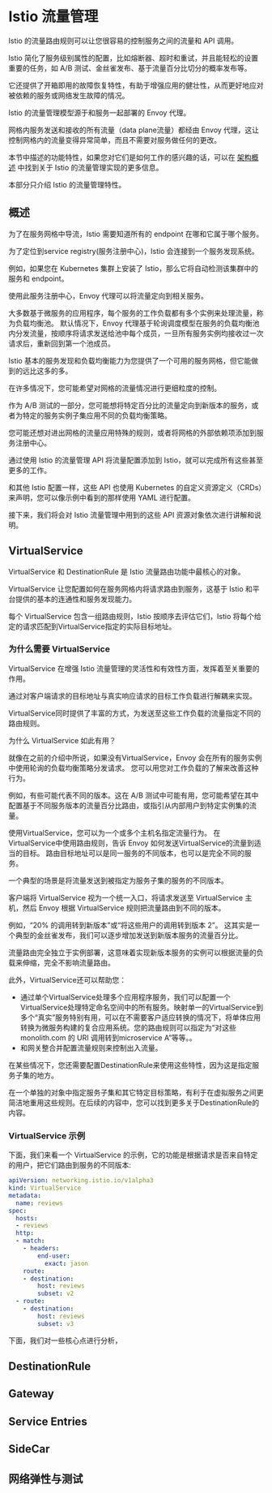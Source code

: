 # Istio 流量管理

Istio 的流量路由规则可以让您很容易的控制服务之间的流量和 API 调用。

Istio 简化了服务级别属性的配置，比如熔断器、超时和重试，并且能轻松的设置重要的任务，如 A/B 测试、金丝雀发布、基于流量百分比切分的概率发布等。

它还提供了开箱即用的故障恢复特性，有助于增强应用的健壮性，从而更好地应对被依赖的服务或网络发生故障的情况。

Istio 的流量管理模型源于和服务一起部署的 Envoy 代理。

网格内服务发送和接收的所有流量（data plane流量）都经由 Envoy 代理，这让控制网格内的流量变得异常简单，而且不需要对服务做任何的更改。

本节中描述的功能特性，如果您对它们是如何工作的感兴趣的话，可以在 [架构概述](../chap05/architecture.md) 中找到关于 Istio 的流量管理实现的更多信息。

本部分只介绍 Istio 的流量管理特性。

## 概述

为了在服务网格中导流，Istio 需要知道所有的 endpoint 在哪和它属于哪个服务。

为了定位到service registry(服务注册中心)，Istio 会连接到一个服务发现系统。

例如，如果您在 Kubernetes 集群上安装了 Istio，那么它将自动检测该集群中的服务和 endpoint。

使用此服务注册中心，Envoy 代理可以将流量定向到相关服务。

大多数基于微服务的应用程序，每个服务的工作负载都有多个实例来处理流量，称为负载均衡池。
默认情况下，Envoy 代理基于轮询调度模型在服务的负载均衡池内分发流量，按顺序将请求发送给池中每个成员，一旦所有服务实例均接收过一次请求后，重新回到第一个池成员。

Istio 基本的服务发现和负载均衡能力为您提供了一个可用的服务网格，但它能做到的远比这多的多。

在许多情况下，您可能希望对网格的流量情况进行更细粒度的控制。

作为 A/B 测试的一部分，您可能想将特定百分比的流量定向到新版本的服务，或者为特定的服务实例子集应用不同的负载均衡策略。

您可能还想对进出网格的流量应用特殊的规则，或者将网格的外部依赖项添加到服务注册中心。

通过使用 Istio 的流量管理 API 将流量配置添加到 Istio，就可以完成所有这些甚至更多的工作。

和其他 Istio 配置一样，这些 API 也使用 Kubernetes 的自定义资源定义（CRDs）来声明，您可以像示例中看到的那样使用 YAML 进行配置。

接下来，我们将会对 Istio 流量管理中用到的这些 API 资源对象依次进行讲解和说明。

## VirtualService

VirtualService 和 DestinationRule 是 Istio 流量路由功能中最核心的对象。

VirtualService 让您配置如何在服务网格内将请求路由到服务，这基于 Istio 和平台提供的基本的连通性和服务发现能力。

每个 VirtualService 包含一组路由规则，Istio 按顺序去评估它们，Istio 将每个给定的请求匹配到VirtualService指定的实际目标地址。

### 为什么需要 VirtualService

VirtualService 在增强 Istio 流量管理的灵活性和有效性方面，发挥着至关重要的作用。

通过对客户端请求的目标地址与真实响应请求的目标工作负载进行解耦来实现。

VirtualService同时提供了丰富的方式，为发送至这些工作负载的流量指定不同的路由规则。

为什么 VirtualService 如此有用？

就像在之前的介绍中所说，如果没有VirtualService，Envoy 会在所有的服务实例中使用轮询的负载均衡策略分发请求。 您可以用您对工作负载的了解来改善这种行为。

例如，有些可能代表不同的版本。这在 A/B 测试中可能有用，您可能希望在其中配置基于不同服务版本的流量百分比路由，或指引从内部用户到特定实例集的流量。

使用VirtualService，您可以为一个或多个主机名指定流量行为。
在VirtualService中使用路由规则，告诉 Envoy 如何发送VirtualService的流量到适当的目标。
路由目标地址可以是同一服务的不同版本，也可以是完全不同的服务。

一个典型的场景是将流量发送到被指定为服务子集的服务的不同版本。

客户端将 VirtualService 视为一个统一入口，将请求发送至 VirtualService 主机，然后 Envoy 根据 VirtualService 规则把流量路由到不同的版本。

例如，“20% 的调用转到新版本”或“将这些用户的调用转到版本 2”。
这其实是一个典型的金丝雀发布，我们可以逐步增加发送到新版本服务的流量百分比。

流量路由完全独立于实例部署，这意味着实现新版本服务的实例可以根据流量的负载来伸缩，完全不影响流量路由。

此外，VirtualService还可以帮助您：

 - 通过单个VirtualService处理多个应用程序服务，我们可以配置一个VirtualService处理特定命名空间中的所有服务。映射单一的VirtualService到多个“真实”服务特别有用，可以在不需要客户适应转换的情况下，将单体应用转换为微服务构建的复合应用系统。您的路由规则可以指定为“对这些 monolith.com 的 URI 调用转到microservice A”等等。。
 - 和网关整合并配置流量规则来控制出入流量。

在某些情况下，您还需要配置DestinationRule来使用这些特性，因为这是指定服务子集的地方。

在一个单独的对象中指定服务子集和其它特定目标策略，有利于在虚拟服务之间更简洁地重用这些规则。在后续的内容中，您可以找到更多关于DestinationRule的内容。


### VirtualService 示例

下面，我们来看一个 VirtualService 的示例，它的功能是根据请求是否来自特定的用户，把它们路由到服务的不同版本:

```yaml
apiVersion: networking.istio.io/v1alpha3
kind: VirtualService
metadata:
  name: reviews
spec:
  hosts:
  - reviews
  http:
  - match:
    - headers:
        end-user:
          exact: jason
    route:
    - destination:
        host: reviews
        subset: v2
  - route:
    - destination:
        host: reviews
        subset: v3
```

下面，我们对一些核心点进行分析，

## DestinationRule


## Gateway


## Service Entries


## SideCar


## 网络弹性与测试


